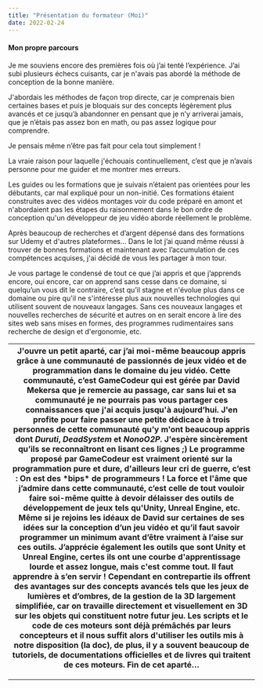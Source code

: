 ```yaml
---
title: "Présentation du formateur (Moi)"
date: 2022-02-24
---
```


#### Mon propre parcours

Je me souviens encore des premières fois où j’ai tenté l’expérience. J’ai subi plusieurs échecs cuisants, car je n'avais pas abordé la méthode de conception de la bonne manière.

J'abordais les méthodes de façon trop directe, car je comprenais bien certaines bases et puis je bloquais sur des concepts légèrement plus avancés et ce jusqu’à abandonner en pensant que je n’y arriverai jamais, que je n’étais pas assez bon en math, ou pas assez logique pour comprendre.

Je pensais même n’être pas fait pour cela tout simplement !

La vraie raison pour laquelle j'échouais continuellement, c’est que je n’avais personne pour me guider et me montrer mes erreurs.

Les guides ou les formations que je suivais n’étaient pas orientées pour les débutants, car mal expliqué pour un non-initié. Ces formations étaient construites avec des vidéos montages voir du code préparé en amont et n'abordaient pas les étapes du raisonnement dans le bon ordre de conception qu'un développeur de jeu vidéo aborde réellement le problème.

Après beaucoup de recherches et d’argent dépensé dans des formations sur Udemy et d'autres plateformes… Dans le lot j’ai quand même réussi à trouver de bonnes formations et maintenant avec l’accumulation de ces compétences acquises, j'ai décidé de vous les partager à mon tour.

Je vous partage le condensé de tout ce que j’ai appris et que j’apprends encore, oui encore, car on apprend sans cesse dans ce domaine, si quelqu’un vous dit le contraire, c’est qu’il stagne et n'évolue plus dans ce domaine ou pire qu'il ne s'intéresse plus aux nouvelles technologies qui utilisent souvent de nouveaux langages. Sans ces nouveaux langages et nouvelles recherches de sécurité et autres on en serait encore à lire des sites web sans mises en formes, des programmes rudimentaires sans recherche de design et d'ergonomie, etc.

| J'ouvre un petit aparté, car j’ai moi-même beaucoup appris grâce à une communauté de passionnés de jeux vidéo et de programmation dans le domaine du jeu vidéo.      Cette communauté, c’est GameCodeur qui est gérée par David Mekersa que je remercie au passage, car sans lui et sa communauté je ne pourrais pas vous partager ces connaissances que j'ai acquis jusqu'à aujourd’hui.      J'en profite pour faire passer une petite dédicace à trois personnes de cette communauté qu’y m'ont beaucoup appris dont _Duruti_, _DeadSystem_ et _NonoO2P_. J'espère sincèrement qu’ils se reconnaîtront en lisant ces lignes ;)      Le programme proposé par GameCodeur est vraiment orienté sur la programmation pure et dure, d'ailleurs leur cri de guerre, c’est : On est des \*bips\* de programmeurs !      La force et l'âme que j’admire dans cette communauté, c’est celle de tout vouloir faire soi-même quitte à devoir délaisser des outils de développement de jeux tels qu'Unity, Unreal Engine, etc.      Même si je rejoins les idéaux de David sur certaines de ses idées sur la conception d’un jeu vidéo et qu’il faut savoir programmer un minimum avant d’être vraiment à l’aise sur ces outils.      J’apprécie également les outils que sont Unity et Unreal Engine, certes ils ont une courbe d'apprentissage lourde et assez longue, mais c'est comme tout. Il faut apprendre à s’en servir !      Cependant en contrepartie ils offrent des avantages sur des concepts avancés tels que les jeux de lumières et d’ombres, de la gestion de la 3D largement simplifiée, car on travaille directement et visuellement en 3D sur les objets qui constituent notre futur jeu.      Les scripts et le code de ces moteurs sont déjà prémâchés par leurs concepteurs et il nous suffit alors d'utiliser les outils mis à notre disposition (la doc), de plus, il y a souvent beaucoup de tutoriels, de documentations officielles et de livres qui traitent de ces moteurs.      Fin de cet aparté… |
| --- |

* * *
